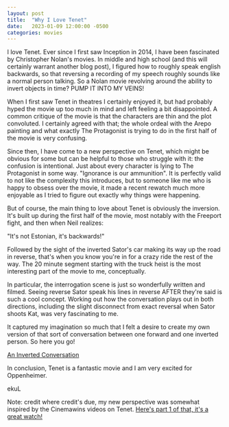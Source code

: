 ```yaml
---
layout: post
title:  "Why I Love Tenet"
date:   2023-01-09 12:00:00 -0500
categories: movies
---
```


I love Tenet. Ever since I first saw Inception in 2014, I have been fascinated by Christopher Nolan's movies. In middle and high school (and this will certainly warrant another blog post), I figured how to roughly speak english backwards, so that reversing a recording of my speech roughly sounds like a normal person talking. So a Nolan movie revolving around the ability to invert objects in time? PUMP IT INTO MY VEINS!

When I first saw Tenet in theatres I certainly enjoyed it, but had probably hyped the movie up too much in mind and left feeling a bit disappointed. A common critique of the movie is that the characters are thin and the plot convoluted. I certainly agreed with that; the whole ordeal with the Arepo painting and what exactly The Protagonist is trying to do in the first half of the movie is very confusing. 

Since then, I have come to a new perspective on Tenet, which might be obvious for some but can be helpful to those who struggle with it: the confusion is intentional. Just about every character is lying to The Protagonist in some way. "Ignorance is our ammunition". It is perfectly valid to not like the complexity this introduces, but to someone like me who is happy to obsess over the movie, it made a recent rewatch much more enjoyable as I tried to figure out exactly why things were happening.

But of course, the main thing to love about Tenet is obviously the inversion. It's built up during the first half of the movie, most notably with the Freeport fight, and then when Neil realizes:

"It's not Estonian, it's backwards!"

Followed by the sight of the inverted Sator's car making its way up the road in reverse, that's when you know you're in for a crazy ride the rest of the way. The 20 minute segment starting with the truck heist is the most interesting part of the movie to me, conceptually. 

In particular, the interrogation scene is just so wonderfully written and filmed. Seeing reverse Sator speak his lines in reverse AFTER they're said is such a cool concept. Working out how the conversation plays out in both directions, including the slight disconnect from exact reversal when Sator shoots Kat, was very fascinating to me. 

It captured my imagination so much that I felt a desire to create my own version of that sort of conversation between one forward and one inverted person. So here you go!

[An Inverted Conversation][invconv]

In conclusion, Tenet is a fantastic movie and I am very excited for Oppenheimer.

ekuL

Note: credit where credit's due, my new perspective was somewhat inspired by the Cinemawins videos on Tenet. [Here's part 1 of that, it's a great watch!][cwins]

[invconv]: https://youtube.com/watch?v=06mAggu8vwY
[cwins]: https://youtube.com/watch?v=wDbiTLLZVz8



